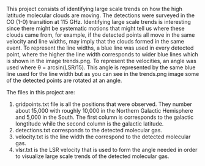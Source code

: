 This project consists of identifying large scale trends on how the high latitude molecular clouds are moving. The detections were surveyed in the CO (1-0) transition at
115 GHz. Identifying large scale trends is interesting since there might be systematic motions that might tell us where these clouds came from, for example, if the detected points all move in the same velocity and line widths, may imply that the clouds formed in the same event. To represent the line widths, a blue line was used in every detected point, where the higher the line width corresponds to wider blue lines which is shown in the image trends.png. To represent the velocities, an angle was used where θ = arcsin(LSR/15). This angle is represented by the same blue line used for the line width but as you can see in the trends.png image some of the detected points are rotated at an angle.

The files in this project are:

1. gridpoints.txt file is all the positions that were observed. They number about 15,000 with roughly 10,000 in the Northern Galactic Hemisphere and 5,000 in the South. The first column is corresponds to the galactic longtitude while the second column is the galactic latitude.
2. detections.txt corresponds to the detected molecular gas.
3. velocity.txt is the line width the correspond to the detected molecular gas.
4. vlsr.txt is the LSR velocity that is used to form the angle needed in order to visualize large scale trends of the detected molecular gas.
